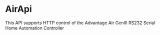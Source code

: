 # AirApi

This API supports HTTP control of the Advantage Air GenIII RS232 Serial Home Automation Controller
